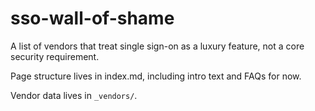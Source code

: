# sso-wall-of-shame

A list of vendors that treat single sign-on as a luxury feature, not a core security requirement.

Page structure lives in index.md, including intro text and FAQs for now.

Vendor data lives in `_vendors/`.
